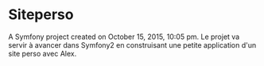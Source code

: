 Siteperso
=========

A Symfony project created on October 15, 2015, 10:05 pm.
Le projet va servir à avancer dans Symfony2 en construisant une petite application d'un site perso avec Alex.

